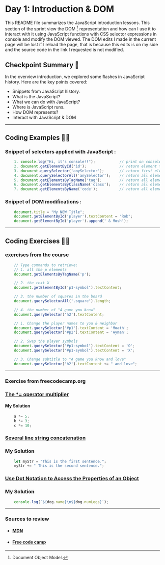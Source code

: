 
# Day 1: Introduction & DOM

This README file summarizes the JavaScript introduction lessons. This section of the sprint view the DOM [^1] representation and how can I use it to interact with it using JavaScript functions with CSS selector expressions in console and modify the DOM viewed. The DOM edits I made in the current page will be lost if I reload the page, that is because this edits is on my side and the source code in the link I requested is not modified.

[^1]: Document Object Model.

## Checkpoint Summary :vertical_traffic_light:

In the overview introduction, we explored some flashes in JavaScript history. Here are the key points covered:

- Snippets from JavaScript history.
- What is the JavaScript?
- What we can do with JavaScript?
- Where is JavaScript runs.
- How DOM represents?
- Interact with JavaScript & DOM

---

## Coding Examples :woman_teacher:

### Snippet of selectors applied with JavaScript :
```javascript
    1. console.log("Hi, it's console!!");           // print on console
    2. document.getElementById('id');               // return element that matches the id selector
    3. document.querySelector('anySelector');       // return first element that matches any selector provided
    4. document.querySelectorAll('anySelector');    // return all elements that match any selector provided as NodeList
    5. document.getElementsByTagName('tag');        // return all elements that match the tag name provided as HTMLCollection
    6. document.getElementsByClassName('class');    // return all elements that has the class name provided as HTMLCollection
    7. document.getElementsByName('code');          // return all elements that match the attribute name provided as HTMLCollection
```

### Snippet of DOM modifications :
```javascript
    document.title = "My NEW Title";
    document.getElementById('player').textContent = "Rob";
    document.getElementById('player').append(' & Mosh');

```

---

## Coding Exercises :man_technologist:

### exercises from the course

```javascript
    // Type commands to retrieve:
    // 1. all the p elements
    document.getElementsByTagName('p');

    // 2. the text X
    document.getElementById('p1-symbol').textContent;

    // 3. the number of squares in the board
    document.querySelectorAll('.square').length;

    // 4. the number of "A game you know"
    document.querySelector('h2').textContent;
```

```javascript
    // 1. Change the player names to you & neighbor
    document.querySelector('#p1').textContent = 'Moath';
    document.querySelector('#p2').textContent = 'Ayman';

    // 2. Swap the player symbols
    document.querySelector('#p1-symbol').textContent = 'O';
    document.querySelector('#p1-symbol').textContent = 'X';

    // 3. Change subtitle to "A game you know and love"
    document.querySelector('h2').textContent += " and love";
```

---

### Exercise from freecodecamp.org

### [The *= operator multiplier](https://www.freecodecamp.org/learn/javascript-algorithms-and-data-structures/basic-javascript/compound-assignment-with-augmented-multiplication)

#### My Solution

```javascript
    a *= 5;
    b *= 3;
    c *= 10;
```

### [Several line string concatenation](https://www.freecodecamp.org/learn/javascript-algorithms-and-data-structures/basic-javascript/concatenating-strings-with-the-plus-equals-operator)

### My Solution

```javascript
    let myStr = "This is the first sentence.";
    myStr += " This is the second sentence.";
```

### [Use Dot Notation to Access the Properties of an Object](https://www.freecodecamp.org/learn/javascript-algorithms-and-data-structures/object-oriented-programming/use-dot-notation-to-access-the-properties-of-an-object)

### My Solution

```javascript
    console.log(`${dog.name}\n${dog.numLegs}`);
```

---

### Sources to review
- #### [MDN](https://developer.mozilla.org/)
- #### [Free code camp](https://www.freecodecamp.org/)